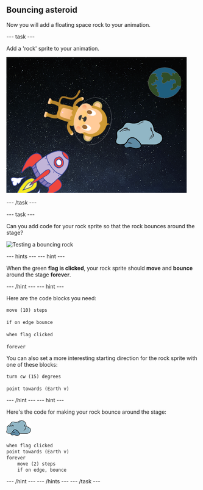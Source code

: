 ## Bouncing asteroid

Now you will add a floating space rock to your animation.

--- task ---

Add a 'rock' sprite to your animation.

![Adding a rock sprite](images/space-rock-sprite.png)

--- /task ---

--- task ---

Can you add code for your rock sprite so that the rock bounces around the stage?

![Testing a bouncing rock](images/space-bounce-test.png)

--- hints ---
--- hint ---

When the green __flag is clicked__, your rock sprite should __move__ and __bounce__ around the stage __forever__.

--- /hint ---
--- hint ---

Here are the code blocks you need:

```blocks3
move (10) steps

if on edge bounce

when flag clicked

forever
```

You can also set a more interesting starting direction for the rock sprite with one of these blocks:

```blocks3
turn cw (15) degrees

point towards (Earth v)
```

--- /hint ---
--- hint ---

Here's the code for making your rock bounce around the stage:

![Rock sprite](images/sprite-rock.png)

```blocks3
when flag clicked
point towards (Earth v)
forever
    move (2) steps
    if on edge, bounce
```

--- /hint ---
--- /hints ---
--- /task ---
